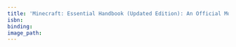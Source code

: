```yaml
---
title: 'Minecraft: Essential Handbook (Updated Edition): An Official Mojang Book'
isbn:
binding:
image_path:
---
```

